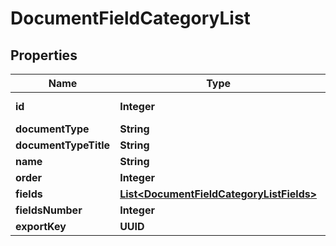 

# DocumentFieldCategoryList


## Properties

Name | Type | Description | Notes
------------ | ------------- | ------------- | -------------
**id** | **Integer** |  |  [optional] [readonly]
**documentType** | **String** |  | 
**documentTypeTitle** | **String** |  | 
**name** | **String** |  | 
**order** | **Integer** |  |  [optional]
**fields** | [**List&lt;DocumentFieldCategoryListFields&gt;**](DocumentFieldCategoryListFields.md) |  | 
**fieldsNumber** | **Integer** |  | 
**exportKey** | **UUID** |  |  [optional]




